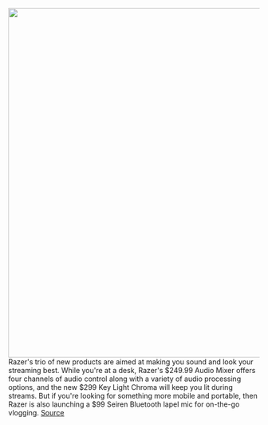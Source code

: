 <img src='https://cdn.vox-cdn.com/thumbor/WT9BbWM8SPSK28bba7bXPALGF_4=/0x0:1050x700/1200x800/filters:focal(441x266:609x434)/cdn.vox-cdn.com/uploads/chorus_image/image/70608045/razer_audio_mixer_abetter_desktop_v2.0.jpg' width='700px' /><br/>
Razer's trio of new products are aimed at making you sound and look your streaming best. While you're at a desk, Razer's $249.99 Audio Mixer offers four channels of audio control along with a variety of audio processing options, and the new $299 Key Light Chroma will keep you lit during streams. But if you're looking for something more mobile and portable, then Razer is also launching a $99 Seiren Bluetooth lapel mic for on-the-go vlogging.
<a href='https://www.theverge.com/2022/3/11/22972442/razer-seiren-bt-bluetooth-lapel-mic-key-light-chroma-audio-mixer'> Source <a/>
